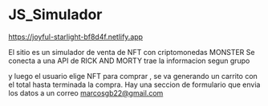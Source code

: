# JS_Simulador 

https://joyful-starlight-bf8d4f.netlify.app


El sitio es un simulador de venta de NFT con criptomonedas MONSTER
Se conecta a una API de RICK AND MORTY
trae la informacion segun grupo

y luego el usuario elige NFT para comprar , se va generando un carrito con el total
hasta terminada la compra. 
Hay una seccion de formulario que envia los datos a un correo marcosgb22@gmail.com 


